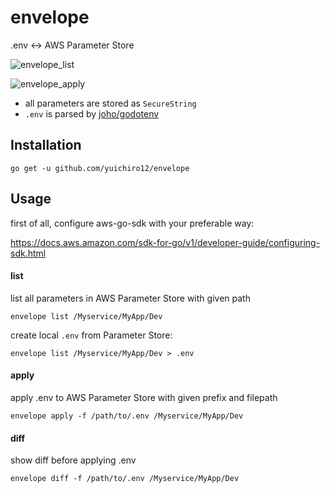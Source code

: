 # envelope
.env <-> AWS Parameter Store

![envelope_list](https://user-images.githubusercontent.com/7312640/72822285-2ecaa100-3cb5-11ea-97a0-58a633438570.gif)

![envelope_apply](https://user-images.githubusercontent.com/7312640/72804122-09c53680-3c93-11ea-8941-847bb117e3a6.gif)

- all parameters are stored as `SecureString`
- `.env` is parsed by [joho/godotenv](https://github.com/joho/godotenv)

## Installation
```
go get -u github.com/yuichiro12/envelope
```

## Usage

first of all, configure aws-go-sdk with your preferable way:

https://docs.aws.amazon.com/sdk-for-go/v1/developer-guide/configuring-sdk.html


#### list
list all parameters in AWS Parameter Store with given path
```
envelope list /Myservice/MyApp/Dev
```

create local `.env` from Parameter Store:
```
envelope list /Myservice/MyApp/Dev > .env
```

#### apply
apply .env to AWS Parameter Store with given prefix and filepath
```
envelope apply -f /path/to/.env /Myservice/MyApp/Dev
```

#### diff
show diff before applying .env
```
envelope diff -f /path/to/.env /Myservice/MyApp/Dev
```
